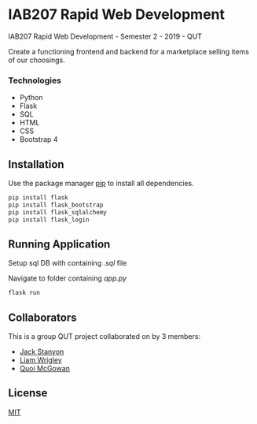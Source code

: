 # IAB207 Rapid Web Development

IAB207 Rapid Web Development - Semester 2 - 2019 - QUT

Create a functioning frontend and backend for a marketplace selling items of our choosings.

### Technologies
 - Python
 - Flask
 - SQL
 - HTML
 - CSS
 - Bootstrap 4

## Installation

Use the package manager [pip](https://pip.pypa.io/en/stable/) to install all dependencies.

```bash
pip install flask
pip install flask_bootstrap
pip install flask_sqlalchemy
pip install flask_login
```

## Running Application
Setup sql DB with containing *.sql* file

Navigate to folder containing *app.py*
```python
flask run
```

## Collaborators
This is a group QUT project collaborated on by 3 members:

 - [Jack Stanyon](https://github.com/stanyonja/)
 - [Liam Wrigley](https://github.com/liamwrigley/)
 - [Quoi McGowan](https://github.com/quoim)


## License
[MIT](https://choosealicense.com/licenses/mit/)
